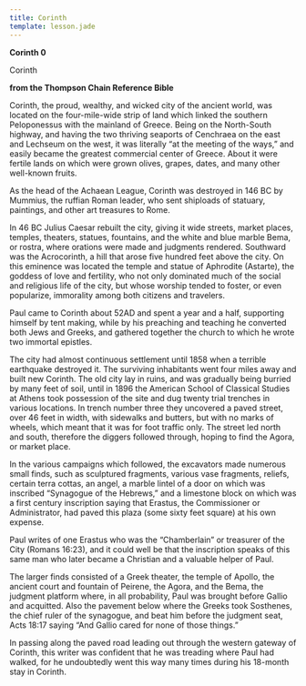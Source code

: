 ```yaml
---
title: Corinth
template: lesson.jade
---
```



**Corinth 0**

Corinth

**from the Thompson Chain Reference Bible**

Corinth, the proud, wealthy, and wicked city of the ancient world, was
located on the four-mile-wide strip of land which linked the southern
Peloponessus with the mainland of Greece. Being on the North-South
highway, and having the two thriving seaports of Cenchraea on the east
and Lechseum on the west, it was literally “at the meeting of the ways,”
and easily became the greatest commercial center of Greece. About it
were fertile lands on which were grown olives, grapes, dates, and many
other well-known fruits.

As the head of the Achaean League, Corinth was destroyed in 146 BC by
Mummius, the ruffian Roman leader, who sent shiploads of statuary,
paintings, and other art treasures to Rome.

In 46 BC Julius Caesar rebuilt the city, giving it wide streets, market
places, temples, theaters, statues, fountains, and the white and blue
marble Bema, or rostra, where orations were made and judgments rendered.
Southward was the Acrocorinth, a hill that arose five hundred feet above
the city. On this eminence was located the temple and statue of
Aphrodite (Astarte), the goddess of love and fertility, who not only
dominated much of the social and religious life of the city, but whose
worship tended to foster, or even popularize, immorality among both
citizens and travelers.

Paul came to Corinth about 52AD and spent a year and a half, supporting
himself by tent making, while by his preaching and teaching he converted
both Jews and Greeks, and gathered together the church to which he wrote
two immortal epistles.

The city had almost continuous settlement until 1858 when a terrible
earthquake destroyed it. The surviving inhabitants went four miles away
and built new Corinth. The old city lay in ruins, and was gradually
being burried by many feet of soil, until in 1896 the American School of
Classical Studies at Athens took possession of the site and dug twenty
trial trenches in various locations. In trench number three they
uncovered a paved street, over 46 feet in width, with sidewalks and
butters, but with no marks of wheels, which meant that it was for foot
traffic only. The street led north and south, therefore the diggers
followed through, hoping to find the Agora, or market place.

In the various campaigns which followed, the excavators made numerous
small finds, such as sculptured fragments, various vase fragments,
reliefs, certain terra cottas, an angel, a marble lintel of a door on
which was inscribed “Synagogue of the Hebrews,” and a limestone block on
which was a first century inscription saying that Erastus, the
Commissioner or Administrator, had paved this plaza (some sixty feet
square) at his own expense.

Paul writes of one Erastus who was the “Chamberlain” or treasurer of the
City (Romans 16:23), and it could well be that the inscription speaks of
this same man who later became a Christian and a valuable helper of
Paul.

The larger finds consisted of a Greek theater, the temple of Apollo, the
ancient court and fountain of Peirene, the Agora, and the Bema, the
judgment platform where, in all probability, Paul was brought before
Gallio and acquitted. Also the pavement below where the Greeks took
Sosthenes, the chief ruler of the synagogue, and beat him before the
judgment seat, Acts 18:17 saying “And Gallio cared for none of those
things.”

In passing along the paved road leading out through the western gateway
of Corinth, this writer was confident that he was treading where Paul
had walked, for he undoubtedly went this way many times during his
18-month stay in Corinth.

